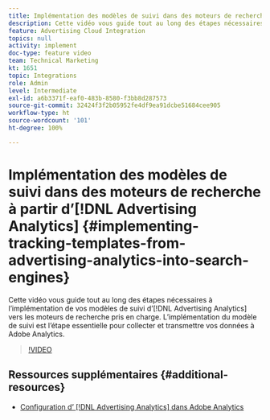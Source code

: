 ```yaml
---
title: Implémentation des modèles de suivi dans des moteurs de recherche à partir d’Advertising Analytics
description: Cette vidéo vous guide tout au long des étapes nécessaires à l’implémentation de vos modèles de suivi d’Advertising Analytics vers les moteurs de recherche pris en charge. L’implémentation du modèle de suivi est l’étape essentielle pour collecter et transmettre vos données à Adobe Analytics.
feature: Advertising Cloud Integration
topics: null
activity: implement
doc-type: feature video
team: Technical Marketing
kt: 1651
topic: Integrations
role: Admin
level: Intermediate
exl-id: a6b3371f-eaf0-483b-8580-f3bb8d287573
source-git-commit: 32424f3f2b05952fe4df9ea91dcbe51684cee905
workflow-type: ht
source-wordcount: '101'
ht-degree: 100%

---
```


# Implémentation des modèles de suivi dans des moteurs de recherche à partir d’[!DNL Advertising Analytics] {#implementing-tracking-templates-from-advertising-analytics-into-search-engines}

Cette vidéo vous guide tout au long des étapes nécessaires à l’implémentation de vos modèles de suivi d’[!DNL Advertising Analytics] vers les moteurs de recherche pris en charge. L’implémentation du modèle de suivi est l’étape essentielle pour collecter et transmettre vos données à Adobe Analytics.

>[!VIDEO](https://video.tv.adobe.com/v/23120/?quality=12)

## Ressources supplémentaires {#additional-resources}

* [Configuration d’ [!DNL Advertising Analytics]  dans Adobe Analytics](https://experienceleague.adobe.com/docs/analytics-learn/tutorials/integrations/ad-cloud/configuring-advertising-analytics.html?lang=fr)
